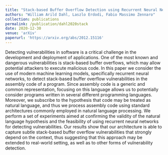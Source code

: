 ```yaml
---
title: "Stack-based Buffer Overflow Detection using Recurrent Neural Networks"
authors: "William Arild Dahl, Laszlo Erdodi, Fabio Massimo Zennaro"
collection: publications
permalink: /publication/dahl2020stack
date: 2020-12-30
venue: 'arXiv'
paperurl: 'https://arxiv.org/abs/2012.15116'
---
```


Detecting vulnerabilities in software is a critical challenge in the development and deployment of applications. One of the most known and dangerous vulnerabilities is stack-based buffer overflows, which may allow potential attackers to execute malicious code. In this paper we consider the use of modern machine learning models, specifically recurrent neural networks, to detect stack-based buffer overflow vulnerabilities in the assembly code of a program. Since assembly code is a generic and common representation, focusing on this language allows us to potentially consider programs written in several different programming languages. Moreover, we subscribe to the hypothesis that code may be treated as natural language, and thus we process assembly code using standard architectures commonly employed in natural language processing. We perform a set of experiments aimed at confirming the validity of the natural language hypothesis and the feasibility of using recurrent neural networks for detecting vulnerabilities. Our results show that our architecture is able to capture subtle stack-based buffer overflow vulnerabilities that strongly depend on the context, thus suggesting that this approach may be extended to real-world setting, as well as to other forms of vulnerability detection.
